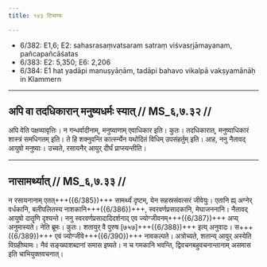 ```yaml
---
title: १४३ टिप्पण्यः

---
```

- 6/382: E1,6; E2: sahasrasaṃvatsaram satraṃ viśvasṛjāmayanam, pañcapañcāśatas
- 6/383: E2: 5,350; E6: 2,206
- 6/384: E1 hat yadāpi manuṣyāṇām, tadāpi bahavo vikalpā vakṣyamānāḥ in Klammern

____________________________________________


## अपि वा तदधिकारान् मनुष्यधर्मः स्यात् // MS_६,७.३२ //

अपि वेति पक्षव्यावृत्तिः। न गन्धर्वादीनाम्, मनुष्याणाम् एवाधिकार इति। कुतः। तदधिकारात्, मनुष्याधिकारं शास्त्रं समधिगतम् इति। ते हि शक्नुवन्ति कार्त्स्न्येन यथोदितं विधिम् उपसंहर्तुम् इति। आह, ननु नैतावद् आयुषो मनुष्याः। उच्यते, रसायनैर् आयुर् दीर्घं प्राप्स्यन्तीति।


____________________________________________


## नासामर्थ्यात् // MS_६,७.३३ //

न रसायनानाम् एतत्+++({6/385})+++ सामर्थ्यं दृष्टम्, येन सहस्रसंवत्सरं जीवेयुः। एतानि ह्य् अग्नेर् वर्धकानि, बलीपलितस्य नाशकानि+++({6/386})+++, स्वरवर्णप्रसादकानि, मेघाजननानि। नैतावद् आयुषो दातॄणि दृश्यन्ते। ननु स्वरवर्णप्रसादादिदर्शनाद् एव ज्योग्जीवनम्+++({6/387})+++ अप्य् अनुमास्यते। नेति ब्रूमः। कुतः। शतायुर् वै पुरुष [७५७]+++({6/388})+++ इत्य् अनुवादः। स+++({6/389})+++ एवं ज्योग्जीवे+++({6/390})+++ नावकल्पते। अत्रोच्यते, शतान्य् आयुर् अस्येति विग्रहीष्यामः। नैवं सङ्ख्याशब्दानां समास इष्यते। न च गमकानि भवन्ति, द्विवचनबहुवचनान्तानाम् असमास इति चाभियुक्तवचनात्।